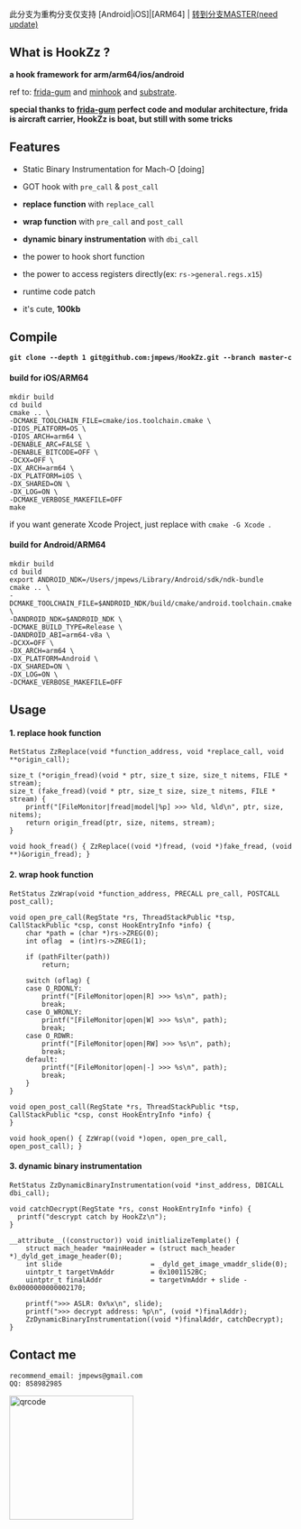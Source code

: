此分支为重构分支仅支持 [Android|iOS]|[ARM64] | [转到分支MASTER(need update)](https://github.com/jmpews/HookZz/tree/master)

## What is HookZz ?

**a hook framework for arm/arm64/ios/android**

ref to: [frida-gum](https://github.com/frida/frida-gum) and [minhook](https://github.com/TsudaKageyu/minhook) and [substrate](https://github.com/jevinskie/substrate).

**special thanks to [frida-gum](https://github.com/frida/frida-gum) perfect code and modular architecture, frida is aircraft carrier, HookZz is boat, but still with some tricks**

## Features

- Static Binary Instrumentation for Mach-O [doing]

- GOT hook with `pre_call` & `post_call`

- **replace function** with `replace_call`

- **wrap function** with `pre_call` and `post_call`

- **dynamic binary instrumentation** with `dbi_call`

- the power to hook short function 

- the power to access registers directly(ex: `rs->general.regs.x15`)

- runtime code patch

- it's cute, **100kb**

## Compile

**`git clone --depth 1 git@github.com:jmpews/HookZz.git --branch master-c`**

#### build for iOS/ARM64

```
mkdir build
cd build
cmake .. \
-DCMAKE_TOOLCHAIN_FILE=cmake/ios.toolchain.cmake \
-DIOS_PLATFORM=OS \
-DIOS_ARCH=arm64 \
-DENABLE_ARC=FALSE \
-DENABLE_BITCODE=OFF \
-DCXX=OFF \
-DX_ARCH=arm64 \
-DX_PLATFORM=iOS \
-DX_SHARED=ON \
-DX_LOG=ON \
-DCMAKE_VERBOSE_MAKEFILE=OFF
make
```

if you want generate Xcode Project, just replace with `cmake -G Xcode `.

#### build for Android/ARM64

```
mkdir build
cd build
export ANDROID_NDK=/Users/jmpews/Library/Android/sdk/ndk-bundle
cmake .. \
-DCMAKE_TOOLCHAIN_FILE=$ANDROID_NDK/build/cmake/android.toolchain.cmake \
-DANDROID_NDK=$ANDROID_NDK \
-DCMAKE_BUILD_TYPE=Release \
-DANDROID_ABI=arm64-v8a \
-DCXX=OFF \
-DX_ARCH=arm64 \
-DX_PLATFORM=Android \
-DX_SHARED=ON \
-DX_LOG=ON \
-DCMAKE_VERBOSE_MAKEFILE=OFF
```

## Usage
#### 1. replace hook function
```
RetStatus ZzReplace(void *function_address, void *replace_call, void **origin_call);

size_t (*origin_fread)(void * ptr, size_t size, size_t nitems, FILE * stream);
size_t (fake_fread)(void * ptr, size_t size, size_t nitems, FILE * stream) {
    printf("[FileMonitor|fread|model|%p] >>> %ld, %ld\n", ptr, size, nitems);
    return origin_fread(ptr, size, nitems, stream);
}

void hook_fread() { ZzReplace((void *)fread, (void *)fake_fread, (void **)&origin_fread); }
```

#### 2. wrap hook function
```
RetStatus ZzWrap(void *function_address, PRECALL pre_call, POSTCALL post_call);

void open_pre_call(RegState *rs, ThreadStackPublic *tsp, CallStackPublic *csp, const HookEntryInfo *info) {
    char *path = (char *)rs->ZREG(0);
    int oflag  = (int)rs->ZREG(1);

    if (pathFilter(path))
        return;
    
    switch (oflag) {
    case O_RDONLY:
        printf("[FileMonitor|open|R] >>> %s\n", path);
        break;
    case O_WRONLY:
        printf("[FileMonitor|open|W] >>> %s\n", path);
        break;
    case O_RDWR:
        printf("[FileMonitor|open|RW] >>> %s\n", path);
        break;
    default:
        printf("[FileMonitor|open|-] >>> %s\n", path);
        break;
    }
}

void open_post_call(RegState *rs, ThreadStackPublic *tsp, CallStackPublic *csp, const HookEntryInfo *info) {
}

void hook_open() { ZzWrap((void *)open, open_pre_call, open_post_call); }
```

#### 3. dynamic binary instrumentation
```
RetStatus ZzDynamicBinaryInstrumentation(void *inst_address, DBICALL dbi_call);

void catchDecrypt(RegState *rs, const HookEntryInfo *info) {
  printf("descrypt catch by HookZz\n");
}

__attribute__((constructor)) void initlializeTemplate() {
    struct mach_header *mainHeader = (struct mach_header *)_dyld_get_image_header(0);
    int slide                      = _dyld_get_image_vmaddr_slide(0);
    uintptr_t targetVmAddr         = 0x1001152BC;
    uintptr_t finalAddr            = targetVmAddr + slide - 0x0000000000002170;
    
    printf(">>> ASLR: 0x%x\n", slide);
    printf(">>> decrypt address: %p\n", (void *)finalAddr);
    ZzDynamicBinaryInstrumentation((void *)finalAddr, catchDecrypt);
}
```

## Contact me

```
recommend_email: jmpews@gmail.com
QQ: 858982985
```

<img with="220px" height="220px" src="http://ww1.sinaimg.cn/large/a4decaedgy1ft0c1qh4s2j209a099wfi.jpg" alt="qrcode">
